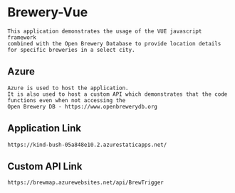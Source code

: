 # Brewery-Vue
```
This application demonstrates the usage of the VUE javascript framework
combined with the Open Brewery Database to provide location details for specific breweries in a select city.
```
## Azure
```
Azure is used to host the application.
It is also used to host a custom API which demonstrates that the code functions even when not accessing the 
Open Brewery DB - https://www.openbrewerydb.org
```
## Application Link
```
https://kind-bush-05a848e10.2.azurestaticapps.net/
```
## Custom API Link
```
https://brewmap.azurewebsites.net/api/BrewTrigger
```


